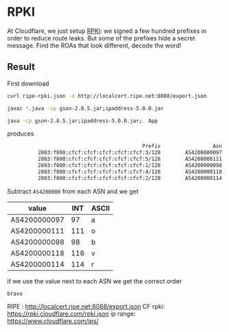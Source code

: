 # RPKI

At Cloudflare, we just setup [RPKI](https://blog.cloudflare.com/rpki-details/): we signed a few hundred prefixes in order to reduce route leaks. But some of the prefixes hide a secret message. Find the ROAs that look different, decode the word!

## Result

First download

```bash
curl ripe-rpki.json -o http://localcert.ripe.net:8088/export.json
```

```bash
javac *.java -cp gson-2.8.5.jar;ipaddress-5.0.0.jar
```

```bash
java -cp gson-2.8.5.jar;ipaddress-5.0.0.jar;. App
```

produces

```bash
                                            Prefix                 Asn                                                Ta MaxLength
          2803:f800:cfcf:cfcf:cfcf:cfcf:cfcf:3/128        AS4200000097                                  LACNIC RPKI Root       128
          2803:f800:cfcf:cfcf:cfcf:cfcf:cfcf:5/128        AS4200000111                                  LACNIC RPKI Root       128
          2803:f800:cfcf:cfcf:cfcf:cfcf:cfcf:1/128        AS4200000098                                  LACNIC RPKI Root       128
          2803:f800:cfcf:cfcf:cfcf:cfcf:cfcf:4/128        AS4200000118                                  LACNIC RPKI Root       128
          2803:f800:cfcf:cfcf:cfcf:cfcf:cfcf:2/128        AS4200000114                                  LACNIC RPKI Root       128

```

Subtract `AS4200000` from each ASN and we get

| value | INT | ASCII |
| ----- | --- | ----- |
| AS4200000097 |  97 | a |
| AS4200000111 | 111 | o |
| AS4200000098 |  98 | b | 
| AS4200000118 | 118 | v |
| AS4200000114 | 114 | r |

if we use the value next to each ASN we get the correct order

`bravo`

RIPE : http://localcert.ripe.net:8088/export.json
CF rpki:     https://rpki.cloudflare.com/rpki.json
ip range: https://www.cloudflare.com/ips/
